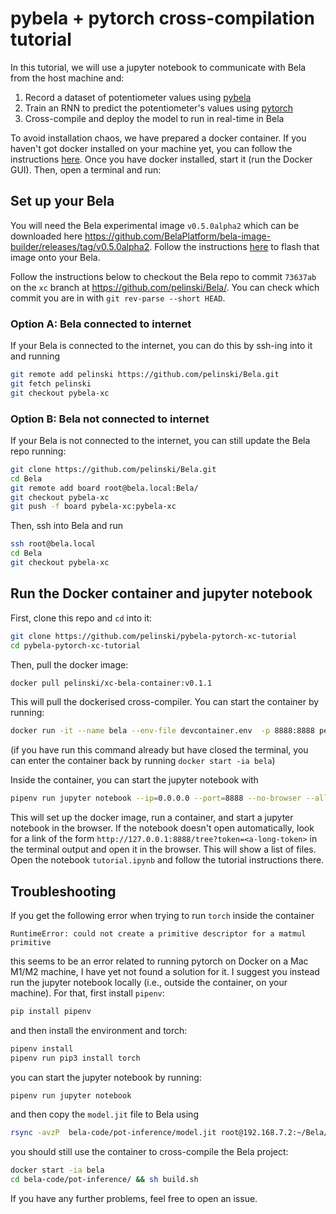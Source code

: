 # pybela + pytorch cross-compilation tutorial

In this tutorial, we will use a jupyter notebook to communicate with Bela from the host machine and:

1. Record a dataset of potentiometer values using [pybela](https://github.com/belaplatform/pybela)
2. Train an RNN to predict the potentiometer's values using [pytorch](https://pytorch.org/)
3. Cross-compile and deploy the model to run in real-time in Bela

To avoid installation chaos, we have prepared a docker container. If you haven't got docker installed on your machine yet, you can follow the instructions [here](https://docs.docker.com/engine/install/). Once you have docker installed, start it (run the Docker GUI). Then, open a terminal and run:

## Set up your Bela

You will need the Bela experimental image `v0.5.0alpha2` which can be downloaded here https://github.com/BelaPlatform/bela-image-builder/releases/tag/v0.5.0alpha2. Follow the instructions [here](https://learn.bela.io/using-bela/bela-techniques/managing-your-sd-card/#flash-an-sd-card-using-balena-etcher) to flash that image onto your Bela.

Follow the instructions below to checkout the Bela repo to commit `73637ab` on the `xc` branch at https://github.com/pelinski/Bela/. You can check which commit you are in with `git rev-parse --short HEAD`.

### Option A: Bela connected to internet

If your Bela is connected to the internet, you can do this by ssh-ing into it and running

```bash
git remote add pelinski https://github.com/pelinski/Bela.git
git fetch pelinski
git checkout pybela-xc
```

### Option B: Bela not connected to internet

If your Bela is not connected to the internet, you can still update the Bela repo running:

```bash
git clone https://github.com/pelinski/Bela.git
cd Bela
git remote add board root@bela.local:Bela/
git checkout pybela-xc
git push -f board pybela-xc:pybela-xc
```

Then, ssh into Bela and run

```bash
ssh root@bela.local
cd Bela
git checkout pybela-xc
```

## Run the Docker container and jupyter notebook

First, clone this repo and `cd` into it:

```bash
git clone https://github.com/pelinski/pybela-pytorch-xc-tutorial
cd pybela-pytorch-xc-tutorial
```

Then, pull the docker image:

```bash
docker pull pelinski/xc-bela-container:v0.1.1
```

This will pull the dockerised cross-compiler. You can start the container by running:

```bash
docker run -it --name bela --env-file devcontainer.env  -p 8888:8888 pelinski/xc-bela-container:v0.1.1
```

(if you have run this command already but have closed the terminal, you can enter the container back by running `docker start -ia bela`)

Inside the container, you can start the jupyter notebook with

```bash
pipenv run jupyter notebook --ip=0.0.0.0 --port=8888 --no-browser --allow-root
```

This will set up the docker image, run a container, and start a jupyter notebook in the browser. If the notebook doesn't open automatically, look for a link of the form `http://127.0.0.1:8888/tree?token=<a-long-token>` in the terminal output and open it in the browser. This will show a list of files. Open the notebook `tutorial.ipynb` and follow the tutorial instructions there.

## Troubleshooting

If you get the following error when trying to run `torch` inside the container

```
RuntimeError: could not create a primitive descriptor for a matmul primitive
```

this seems to be an error related to running pytorch on Docker on a Mac M1/M2 machine, I have yet not found a solution for it. I suggest you instead run the jupyter notebook locally (i.e., outside the container, on your machine). For that, first install `pipenv`:

```bash
pip install pipenv
```

and then install the environment and torch:

```bash
pipenv install
pipenv run pip3 install torch
```

you can start the jupyter notebook by running:

```bash
pipenv run jupyter notebook
```

and then copy the `model.jit` file to Bela using

```bash
rsync -avzP  bela-code/pot-inference/model.jit root@192.168.7.2:~/Bela/projects/pot-inference/
```

you should still use the container to cross-compile the Bela project:

```bash
docker start -ia bela
cd bela-code/pot-inference/ && sh build.sh
```

If you have any further problems, feel free to open an issue.
